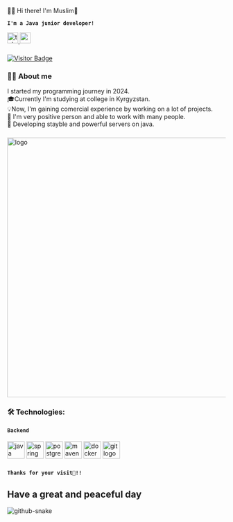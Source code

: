 🏄‍♂️ Hi there! I'm Muslim👋

**`I'm a Java junior developer!`**

<div align="left">
  <a href="https://t.me/AkeSweezy" target="_blank">
    <img src="https://img.shields.io/static/v1?message=Telegram&logo=telegram&label=&color=0088cc&logoColor=white&labelColor=&style=for-the-badge" height="25" alt="telegram logo" />
  </a>
  <a href="https://mailto:dautov.292009@gmail.com">
    <img src="https://img.shields.io/badge/Gmail-D14836?style=for-the-badge&logo=gmail&logoColor=white" height="25" alt="gmail logo" />
  </a>
</div>

###

<div align="left">
  <a href="https://visitor-badge.laobi.icu/badge?page_id=Sweezy352.Sweezy352">
    <img src="https://visitor-badge.laobi.icu/badge?page_id=Sweezy352.Sweezy352" alt="Visitor Badge" />
  </a>
</div>

###

<h3 align="left">👩‍💻  About me</h3>

<p align="left">I started my programming journey in 2024.<br>
  🎓Currently I'm studying at college in Kyrgyzstan.<br>
  💡Now, I'm gaining comercial experience by working on a lot of projects.<br>
  🤝 I'm very positive person and able to work with many people. <br>
  🎯 Developing stayble and powerful servers on java.</p>

###

<p align="left">
 <img width="600" src="https://miro.medium.com/v2/resize:fit:800/1*dXCMjbZeIB_Afn8Sn53HeA.gif" alt="logo"/>
</p>

###

<h3 align="left">🛠 Technologies:</h3>

#### **`Backend`**

<div align="left">
  <img src="https://cdn.jsdelivr.net/gh/devicons/devicon/icons/java/java-original.svg" height="40" alt="java logo" />
  <img src="https://skillicons.dev/icons?i=spring" height="40" alt="spring framework logo" />
  <img src="https://skillicons.dev/icons?i=postgres" height="40" alt="postgresql logo" />
  <img src="https://skillicons.dev/icons?i=maven" height="40" alt="maven logo" />
  <img src="https://skillicons.dev/icons?i=docker" height="40" alt="docker logo" />
  <img src="https://skillicons.dev/icons?i=git" height="40" alt="git logo" />
</div>

###

**`Thanks for your visit👋!!`**

<h2 align="left">Have a great and peaceful day</h2>

<picture>
  <source media="(prefers-color-scheme: dark)" srcset="https://raw.githubusercontent.com/tobiasmeyhoefer/tobiasmeyhoefer/output/github-snake-dark.svg" />
  <source media="(prefers-color-scheme: light)" srcset="https://raw.githubusercontent.com/tobiasmeyhoefer/tobiasmeyhoefer/output/github-snake.svg" />
  <img alt="github-snake" src="https://raw.githubusercontent.com/tobiasmeyhoefer/tobiasmeyhoefer/output/github-snake.svg" />
</picture>

###

<!--
**Sweezy352/Sweezy352** is a ✨ _special_ ✨ repository because its `README.md` (this file) appears on your GitHub profile.

Here are some ideas to get you started:

- 🔭 I’m currently working on ...
- 🌱 I’m currently learning ...
- 👯 I’m looking to collaborate on ...
- 🤔 I’m looking for help with ...
- 💬 Ask me about ...
- 📫 How to reach me: ...
- 😄 Pronouns: ...
- ⚡ Fun fact: ...
-->
